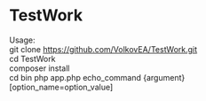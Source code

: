 # TestWork
Usage:<br/>
git clone https://github.com/VolkovEA/TestWork.git<br/>
cd TestWork<br/>
composer install<br/>
cd bin
php app.php echo_command {argument} [option_name=option_value]
